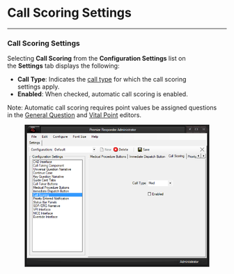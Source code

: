 # Call Scoring Settings

***

### **Call Scoring Settings**

Selecting **Call Scoring** from the **Configuration Settings** list on
\
the **Settings** tab displays the following:

* **Call Type**: Indicates the [call
  type](<All Caller Questions.md>) for which the call scoring
  \
  settings apply.
* **Enabled**: When checked, automatic call scoring is enabled.

Note: Automatic call scoring requires point values be assigned questions
\
in the [General Question](<General Questions Editor.md>) and [Vital
Point](<Vital Point Editor.md>) editors.

<figure><img src=".gitbook/assets/Call Scoring Settings_files/Image001.png" alt=""><figcaption></figcaption></figure>
